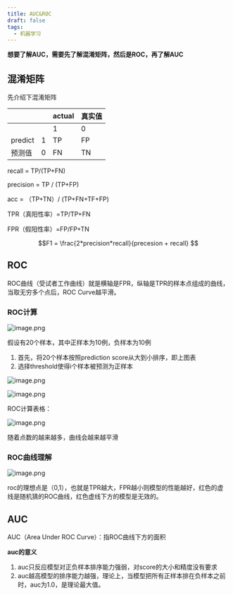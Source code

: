 ```yaml
---
title: AUC&ROC
draft: false
tags:
  - 机器学习
---
```

 
**想要了解AUC，需要先了解混淆矩阵，然后是ROC，再了解AUC**

## 混淆矩阵

先介绍下混淆矩阵

|         |     | actual | 真实值 |
| ------- | --- | ------ | --- |
|         |     | 1      | 0   |
| predict | 1   | TP     | FP  |
| 预测值     | 0   | FN     | TN  |

recall = TP/(TP+FN)

precision = TP / (TP+FP)

acc = （TP+TN）/ (TP+FN+TF+FP)

TPR（真阳性率）=TP/TP+FN

FPR（假阳性率）=FP/FP+TN


$$F1 = \frac{2*precision*recall}{precesion + recall} $$

## ROC

ROC曲线（受试者工作曲线）就是横轴是FPR，纵轴是TPR的样本点组成的曲线，当取无穷多个点后，ROC Curve越平滑。

### ROC计算

![image.png](https://build-web.oss-cn-qingdao.aliyuncs.com/my_pic_file/20250301082553.png)


假设有20个样本，其中正样本为10例，负样本为10例

1. 首先，将20个样本按照prediction score从大到小排序，即上图表
2. 选择threshold使得i个样本被预测为正样本

![image.png](https://build-web.oss-cn-qingdao.aliyuncs.com/my_pic_file/20250301082600.png)


![image.png](https://build-web.oss-cn-qingdao.aliyuncs.com/my_pic_file/20250301082607.png)


ROC计算表格：

![image.png](https://build-web.oss-cn-qingdao.aliyuncs.com/my_pic_file/20250301082617.png)


随着点数的越来越多，曲线会越来越平滑

### ROC曲线理解

![image.png](https://build-web.oss-cn-qingdao.aliyuncs.com/my_pic_file/20250301082625.png)


roc的理想点是（0,1），也就是TPR越大，FPR越小则模型的性能越好，红色的虚线是随机猜的ROC曲线，红色虚线下方的模型是无效的。

## AUC

AUC（Area Under ROC Curve）：指ROC曲线下方的面积

**auc的意义**

1. auc只反应模型对正负样本排序能力强弱，对score的大小和精度没有要求
2. auc越高模型的排序能力越强，理论上，当模型把所有正样本排在负样本之前时，auc为1.0，是理论最大值。
